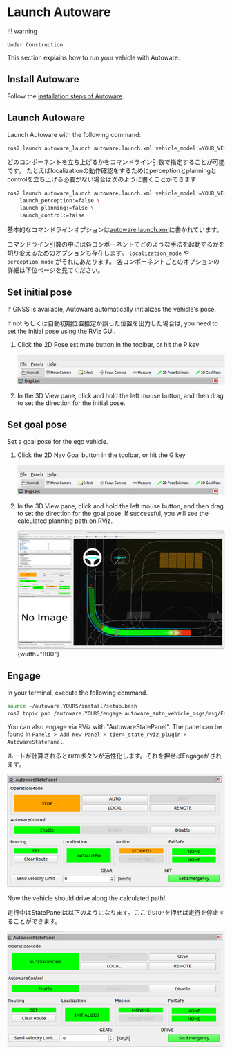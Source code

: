 # Launch Autoware

!!! warning

    Under Construction

This section explains how to run your vehicle with Autoware.

## Install Autoware

Follow the [installation steps of Autoware](../../../installation/).

## Launch Autoware

Launch Autoware with the following command:

```bash
ros2 launch autoware_launch autoware.launch.xml vehicle_model:=YOUR_VEHICLE sensor_kit:=YOUR_SENSOR_KIT map_path:=/PATH/TO/YOUR/MAP
```

どのコンポーネントを立ち上げるかをコマンドライン引数で指定することが可能です。
たとえばlocalizationの動作確認をするためにperceptionとplanningとcontrolを立ち上げる必要がない場合は次のように書くことができます

```bash
ros2 launch autoware_launch autoware.launch.xml vehicle_model:=YOUR_VEHICLE sensor_kit:=YOUR_SENSOR_KIT map_path:=/PATH/TO/YOUR/MAP \
    launch_perception:=false \
    launch_planning:=false \
    launch_control:=false
```

基本的なコマンドラインオプションは[autoware.launch.xml](https://github.com/autowarefoundation/autoware_launch/blob/main/autoware_launch/launch/autoware.launch.xml)に書かれています。

コマンドライン引数の中には各コンポーネントでどのような手法を起動するかを切り変えるためのオプションも存在します。
`localization_mode` や `perception_mode` がそれにあたります。
各コンポーネントごとのオプションの詳細は下位ページを見てください。

## Set initial pose

If GNSS is available, Autoware automatically initializes the vehicle's pose.

If not もしくは自動初期位置推定が誤った位置を出力した場合は, you need to set the initial pose using the RViz GUI.

1. Click the 2D Pose estimate button in the toolbar, or hit the P key

    ![2D Pose estiamte](images/2d_pose_estimate.png)


2. In the 3D View pane, click and hold the left mouse button, and then drag to set the direction for the initial pose.


## Set goal pose

Set a goal pose for the ego vehicle.

1. Click the 2D Nav Goal button in the toolbar, or hit the G key

    ![2D Pose estiamte](images/2d_pose_estimate.png)

2. In the 3D View pane, click and hold the left mouse button, and then drag to set the direction for the goal pose.
   If successful, you will see the calculated planning path on RViz.

    ![route planning](images/route_planning_is_complete.png){width="800"}

## Engage

In your terminal, execute the following command.

```bash
source ~/autoware.YOURS/install/setup.bash
ros2 topic pub /autoware.YOURS/engage autoware_auto_vehicle_msgs/msg/Engage "engage: true" -1
```


You can also engage via RViz with "AutowareStatePanel".
The panel can be found in `Panels > Add New Panel > tier4_state_rviz_plugin > AutowareStatePanel`.


ルートが計算されると`AUTO`ボタンが活性化します。それを押せばEngageがされます。

![autoware state panel](images/autoware_state_panel_before.png)

Now the vehicle should drive along the calculated path!

走行中はStatePanelは以下のようになります。ここで`STOP`を押せば走行を停止することができます。

![autoware state panel](images/autoware_state_panel_after.png)